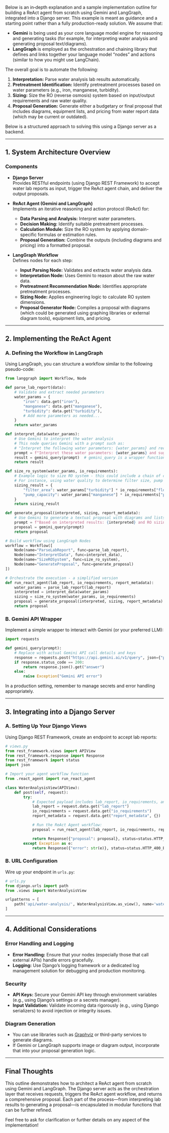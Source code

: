 Below is an in‐depth explanation and a sample implementation outline for building a ReAct agent from scratch using Gemini and LangGraph, integrated into a Django server. This example is meant as guidance and a starting point rather than a fully production-ready solution. We assume that:

- **Gemini** is being used as your core language model engine for reasoning and generating tasks (for example, for interpreting water analysis and generating proposal text/diagrams).  
- **LangGraph** is employed as the orchestration and chaining library that defines and links together your language model “nodes” and actions (similar to how you might use LangChain).

The overall goal is to automate the following:  
1. **Interpretation:** Parse water analysis lab results automatically.  
2. **Pretreatment Identification:** Identify pretreatment processes based on water parameters (e.g., iron, manganese, turbidity).  
3. **Sizing:** Size the RO (reverse osmosis) system based on input/output requirements and raw water quality.  
4. **Proposal Generation:** Generate either a budgetary or final proposal that includes diagrams, equipment lists, and pricing from water report data (which may be current or outdated).

Below is a structured approach to solving this using a Django server as a backend.

---

## 1. System Architecture Overview

### Components

- **Django Server**  
  Provides RESTful endpoints (using Django REST Framework) to accept water lab reports as input, trigger the ReAct agent chain, and deliver the output proposals.

- **ReAct Agent (Gemini and LangGraph)**  
  Implements an iterative reasoning and action protocol (ReAct) for:
  - **Data Parsing and Analysis:** Interpret water parameters.
  - **Decision Making:** Identify suitable pretreatment processes.
  - **Calculation Module:** Size the RO system by applying domain-specific formulas or estimation rules.
  - **Proposal Generation:** Combine the outputs (including diagrams and pricing) into a formatted proposal.

- **LangGraph Workflow**  
  Defines nodes for each step:
  - **Input Parsing Node:** Validates and extracts water analysis data.
  - **Interpretation Node:** Uses Gemini to reason about the raw water data.
  - **Pretreatment Recommendation Node:** Identifies appropriate pretreatment processes.
  - **Sizing Node:** Applies engineering logic to calculate RO system dimensions.
  - **Proposal Generator Node:** Compiles a proposal with diagrams (which could be generated using graphing libraries or external diagram tools), equipment lists, and pricing.

---

## 2. Implementing the ReAct Agent

### A. Defining the Workflow in LangGraph

Using LangGraph, you can structure a workflow similar to the following pseudo-code:

```python
from langgraph import Workflow, Node

def parse_lab_report(data):
    # Validate and extract needed parameters
    water_params = {
        "iron": data.get("iron"),
        "manganese": data.get("manganese"),
        "turbidity": data.get("turbidity"),
        # Add more parameters as needed...
    }
    return water_params

def interpret_data(water_params):
    # Use Gemini to interpret the water analysis
    # This node queries Gemini with a prompt such as:
    # "Interpret the following water parameters: {water_params} and recommend pretreatment steps."
    prompt = f"Interpret these water parameters: {water_params} and suggest pretreatment options."
    result = gemini_query(prompt)  # gemini_query is a wrapper function for your LLM API
    return result

def size_ro_system(water_params, io_requirements):
    # Example logic to size RO system - this could include a chain of calculations
    # For instance, using water quality to determine filter size, pump capacity, etc.
    sizing_result = {
        "filter_area": water_params["turbidity"] * io_requirements["flow_rate"] * 0.1,
        "pump_capacity": water_params["manganese"] * io_requirements["pressure"] * 0.05,
    }
    return sizing_result

def generate_proposal(interpreted, sizing, report_metadata):
    # Use Gemini to generate a textual proposal with diagrams and lists
    prompt = f"Based on interpreted results: {interpreted} and RO sizing: {sizing}, generate a final proposal including diagrams, equipment lists, and pricing. Metadata: {report_metadata}"
    proposal = gemini_query(prompt)
    return proposal

# Build workflow using LangGraph Nodes
workflow = Workflow([
    Node(name="ParseLabReport", func=parse_lab_report),
    Node(name="InterpretData", func=interpret_data),
    Node(name="SizeROSystem", func=size_ro_system),
    Node(name="GenerateProposal", func=generate_proposal)
])

# Orchestrate the execution - a simplified version
def run_react_agent(lab_report, io_requirements, report_metadata):
    water_params = parse_lab_report(lab_report)
    interpreted = interpret_data(water_params)
    sizing = size_ro_system(water_params, io_requirements)
    proposal = generate_proposal(interpreted, sizing, report_metadata)
    return proposal
```

### B. Gemini API Wrapper

Implement a simple wrapper to interact with Gemini (or your preferred LLM):

```python
import requests

def gemini_query(prompt):
    # Replace with actual Gemini API call details and keys
    response = requests.post("https://api.gemini.ai/v1/query", json={"prompt": prompt})
    if response.status_code == 200:
        return response.json().get("answer")
    else:
        raise Exception("Gemini API error")
```

In a production setting, remember to manage secrets and error handling appropriately.

---

## 3. Integrating into a Django Server

### A. Setting Up Your Django Views

Using Django REST Framework, create an endpoint to accept lab reports:

```python
# views.py
from rest_framework.views import APIView
from rest_framework.response import Response
from rest_framework import status
import json

# Import your agent workflow function
from .react_agent import run_react_agent

class WaterAnalysisView(APIView):
    def post(self, request):
        try:
            # Expected payload includes lab_report, io_requirements, and report_metadata
            lab_report = request.data.get("lab_report")
            io_requirements = request.data.get("io_requirements")
            report_metadata = request.data.get("report_metadata", {})

            # Run the ReAct Agent workflow:
            proposal = run_react_agent(lab_report, io_requirements, report_metadata)

            return Response({"proposal": proposal}, status=status.HTTP_200_OK)
        except Exception as e:
            return Response({"error": str(e)}, status=status.HTTP_400_BAD_REQUEST)
```

### B. URL Configuration

Wire up your endpoint in `urls.py`:

```python
# urls.py
from django.urls import path
from .views import WaterAnalysisView

urlpatterns = [
    path('api/water-analysis/', WaterAnalysisView.as_view(), name='water-analysis')
]
```

---

## 4. Additional Considerations

### Error Handling and Logging
- **Error Handling:** Ensure that your nodes (especially those that call external APIs) handle errors gracefully.  
- **Logging:** Use Django’s logging framework or a dedicated log management solution for debugging and production monitoring.

### Security
- **API Keys:** Secure your Gemini API key through environment variables (e.g., using Django’s settings or a secrets manager).  
- **Input Validation:** Validate incoming data rigorously (e.g., using Django serializers) to avoid injection or integrity issues.

### Diagram Generation
- You can use libraries such as [Graphviz](https://graphviz.gitlab.io/) or third-party services to generate diagrams.  
- If Gemini or LangGraph supports image or diagram output, incorporate that into your proposal generation logic.

---

## Final Thoughts

This outline demonstrates how to architect a ReAct agent from scratch using Gemini and LangGraph. The Django server acts as the orchestration layer that receives requests, triggers the ReAct agent workflow, and returns a comprehensive proposal. Each part of the process—from interpreting lab results to generating a proposal—is encapsulated in modular functions that can be further refined.

Feel free to ask for clarification or further details on any aspect of the implementation!